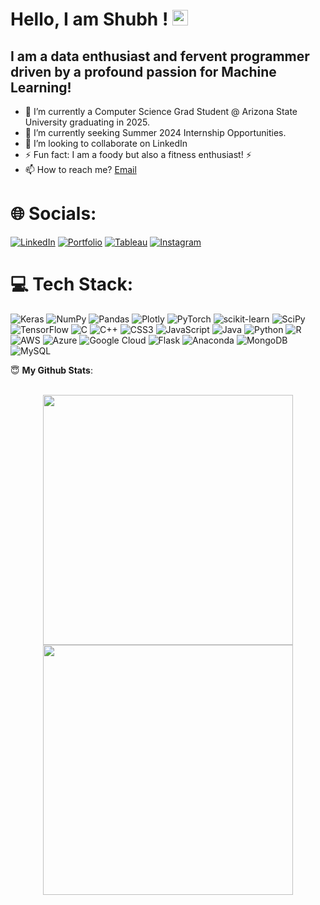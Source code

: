 # Hello, I am Shubh ! <img src="https://media.giphy.com/media/hvRJCLFzcasrR4ia7z/giphy.gif" width="25px">
## I am a data enthusiast and fervent programmer driven by a profound passion for Machine Learning!
- 🔭 I’m currently a Computer Science Grad Student @ Arizona State University graduating in 2025.
- 🌱 I’m currently seeking Summer 2024 Internship Opportunities. 
- 👯 I’m looking to collaborate on LinkedIn
- ⚡ Fun fact: I am a foody but also a fitness enthusiast! ⚡
- 📫 How to reach me? <a href="mailto:sjain265@asu.edu">Email</a>
  
# 🌐 Socials:
[![LinkedIn](https://img.shields.io/badge/LinkedIn-0077B5?style=for-the-badge&logo=linkedin&logoColor=white)](https://www.linkedin.com/in/shubhjain202/)
[![Portfolio](https://img.shields.io/badge/Portfolio-Website-blue?style=for-the-badge)](https://shubhjain202.github.io/Portfolio/)
[![Tableau](https://img.shields.io/badge/Tableau-Visualizations-blue?style=for-the-badge&logo=tableau)](https://public.tableau.com/app/profile/shubh.kumar.jain/vizzes)
[![Instagram](https://img.shields.io/badge/Instagram-shubhjain306-purple?style=for-the-badge&logo=instagram)](https://www.instagram.com/shubhjain306/)



  
# 💻 Tech Stack:
![Keras](https://img.shields.io/badge/Keras-%23D00000.svg?style=flat&logo=Keras&logoColor=white) ![NumPy](https://img.shields.io/badge/numpy-%23013243.svg?style=flat&logo=numpy&logoColor=white) ![Pandas](https://img.shields.io/badge/pandas-%23150458.svg?style=flat&logo=pandas&logoColor=white) ![Plotly](https://img.shields.io/badge/Plotly-%233F4F75.svg?style=flat&logo=plotly&logoColor=white) ![PyTorch](https://img.shields.io/badge/PyTorch-%23EE4C2C.svg?style=flat&logo=PyTorch&logoColor=white) ![scikit-learn](https://img.shields.io/badge/scikit--learn-%23F7931E.svg?style=flat&logo=scikit-learn&logoColor=white) ![SciPy](https://img.shields.io/badge/SciPy-%230C55A5.svg?style=flat&logo=scipy&logoColor=%white) ![TensorFlow](https://img.shields.io/badge/TensorFlow-%23FF6F00.svg?style=flat&logo=TensorFlow&logoColor=white) ![C](https://img.shields.io/badge/c-%2300599C.svg?style=flat&logo=c&logoColor=white) ![C++](https://img.shields.io/badge/c++-%2300599C.svg?style=flat&logo=c%2B%2B&logoColor=white) ![CSS3](https://img.shields.io/badge/css3-%231572B6.svg?style=flat&logo=css3&logoColor=white) ![JavaScript](https://img.shields.io/badge/javascript-%23323330.svg?style=flat&logo=javascript&logoColor=%23F7DF1E) ![Java](https://img.shields.io/badge/java-%23ED8B00.svg?style=flat&logo=java&logoColor=white) ![Python](https://img.shields.io/badge/python-3670A0?style=flat&logo=python&logoColor=ffdd54) ![R](https://img.shields.io/badge/r-%23276DC3.svg?style=flat&logo=r&logoColor=white) ![AWS](https://img.shields.io/badge/AWS-%23FF9900.svg?style=flat&logo=amazon-aws&logoColor=white) ![Azure](https://img.shields.io/badge/azure-%230072C6.svg?style=flat&logo=azure-devops&logoColor=white) ![Google Cloud](https://img.shields.io/badge/Google%20Cloud-%234285F4.svg?style=flat&logo=google-cloud&logoColor=white) ![Flask](https://img.shields.io/badge/flask-%23000.svg?style=flat&logo=flask&logoColor=white) ![Anaconda](https://img.shields.io/badge/Anaconda-%2344A833.svg?style=flat&logo=anaconda&logoColor=white) ![MongoDB](https://img.shields.io/badge/MongoDB-%234ea94b.svg?style=flat&logo=mongodb&logoColor=white) ![MySQL](https://img.shields.io/badge/mysql-%2300f.svg?style=flat&logo=mysql&logoColor=white) 
  



<summary> 😇 <b>My Github Stats</b>: </summary>
<br>
 <p align = "center">
  
  <img src = "https://github-readme-stats.vercel.app/api?username=shubhjain202&show_icons=true&theme=tokyonight&line_height=25" width = 400>
  <img src = "https://github-readme-streak-stats.herokuapp.com?user=shubhjain202&theme=solarized-dark&hide_border=true&date_format=M%20j%5B%2C%20Y%5D&line_height=25" width = 400>
</p>
</details>
  
 
